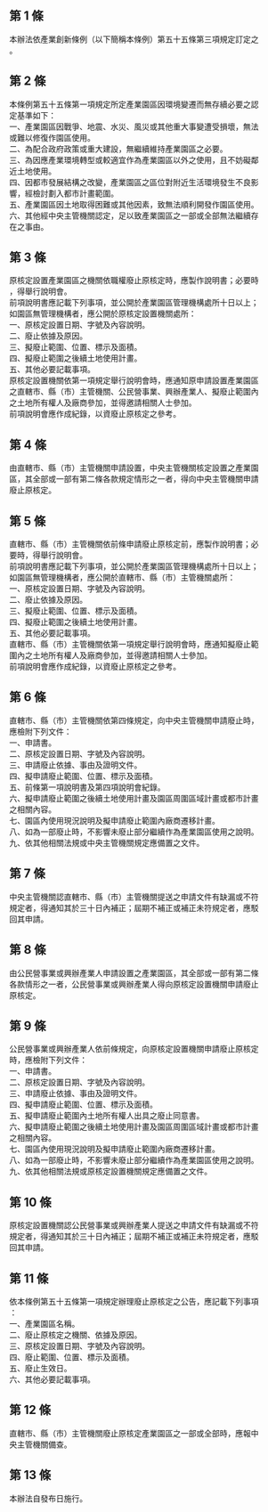 第 1 條
-------
本辦法依產業創新條例（以下簡稱本條例）第五十五條第三項規定訂定之  
。

第 2 條
-------
本條例第五十五條第一項規定所定產業園區因環境變遷而無存續必要之認  
定基準如下：  
一、產業園區因戰爭、地震、水災、風災或其他重大事變遭受損壞，無法  
    或難以修復作園區使用。  
二、為配合政府政策或重大建設，無繼續維持產業園區之必要。  
三、為因應產業環境轉型或較適宜作為產業園區以外之使用，且不妨礙鄰  
    近土地使用。  
四、因都市發展結構之改變，產業園區之區位對附近生活環境發生不良影  
    響，經檢討劃入都市計畫範圍。  
五、產業園區因土地取得困難或其他因素，致無法順利開發作園區使用。  
六、其他經中央主管機關認定，足以致產業園區之一部或全部無法繼續存  
    在之事由。

第 3 條
-------
原核定設置產業園區之機關依職權廢止原核定時，應製作說明書；必要時  
，得舉行說明會。  
前項說明書應記載下列事項，並公開於產業園區管理機構處所十日以上；  
如園區無管理機構者，應公開於原核定設置機關處所：  
一、原核定設置日期、字號及內容說明。  
二、廢止依據及原因。  
三、擬廢止範圍、位置、標示及面積。  
四、擬廢止範圍之後續土地使用計畫。  
五、其他必要記載事項。  
原核定設置機關依第一項規定舉行說明會時，應通知原申請設置產業園區  
之直轄市、縣（市）主管機關、公民營事業、興辦產業人、擬廢止範圍內  
之土地所有權人及廠商參加，並得邀請相關人士參加。  
前項說明會應作成紀錄，以資廢止原核定之參考。

第 4 條
-------
由直轄市、縣（市）主管機關申請設置，中央主管機關核定設置之產業園  
區，其全部或一部有第二條各款規定情形之一者，得向中央主管機關申請  
廢止原核定。

第 5 條
-------
直轄市、縣（市）主管機關依前條申請廢止原核定前，應製作說明書；必  
要時，得舉行說明會。  
前項說明書應記載下列事項，並公開於產業園區管理機構處所十日以上；  
如園區無管理機構者，應公開於直轄市、縣（市）主管機關處所：  
一、原核定設置日期、字號及內容說明。  
二、廢止依據及原因。  
三、擬廢止範圍、位置、標示及面積。  
四、擬廢止範圍之後續土地使用計畫。  
五、其他必要記載事項。  
直轄市、縣（市）主管機關依第一項規定舉行說明會時，應通知擬廢止範  
圍內之土地所有權人及廠商參加，並得邀請相關人士參加。  
前項說明會應作成紀錄，以資廢止原核定之參考。

第 6 條
-------
直轄市、縣（市）主管機關依第四條規定，向中央主管機關申請廢止時，  
應檢附下列文件：  
一、申請書。  
二、原核定設置日期、字號及內容說明。  
三、申請廢止依據、事由及證明文件。  
四、擬申請廢止範圍、位置、標示及面積。  
五、前條第一項說明書及第四項說明會紀錄。  
六、擬申請廢止範圍之後續土地使用計畫及園區周圍區域計畫或都市計畫  
    之相關內容。  
七、園區內使用現況說明及擬申請廢止範圍內廠商遷移計畫。  
八、如為一部廢止時，不影響未廢止部分繼續作為產業園區使用之說明。  
九、依其他相關法規或中央主管機關規定應備置之文件。

第 7 條
-------
中央主管機關認直轄市、縣（市）主管機關提送之申請文件有缺漏或不符  
規定者，得通知其於三十日內補正；屆期不補正或補正未符規定者，應駁  
回其申請。

第 8 條
-------
由公民營事業或興辦產業人申請設置之產業園區，其全部或一部有第二條  
各款情形之一者，公民營事業或興辦產業人得向原核定設置機關申請廢止  
原核定。

第 9 條
-------
公民營事業或興辦產業人依前條規定，向原核定設置機關申請廢止原核定  
時，應檢附下列文件：  
一、申請書。  
二、原核定設置日期、字號及內容說明。  
三、申請廢止依據、事由及證明文件。  
四、擬申請廢止範圍、位置、標示及面積。  
五、擬申請廢止範圍內土地所有權人出具之廢止同意書。  
六、擬申請廢止範圍之後續土地使用計畫及園區周圍區域計畫或都市計畫  
    之相關內容。  
七、園區內使用現況說明及擬申請廢止範圍內廠商遷移計畫。  
八、如為一部廢止時，不影響未廢止部分繼續作為產業園區使用之說明。  
九、依其他相關法規或原核定設置機關規定應備置之文件。

第 10 條
--------
原核定設置機關認公民營事業或興辦產業人提送之申請文件有缺漏或不符  
規定者，得通知其於三十日內補正；屆期不補正或補正未符規定者，應駁  
回其申請。

第 11 條
--------
依本條例第五十五條第一項規定辦理廢止原核定之公告，應記載下列事項  
：  
一、產業園區名稱。  
二、廢止原核定之機關、依據及原因。  
三、原核定設置日期、字號及內容說明。  
四、廢止範圍、位置、標示及面積。  
五、廢止生效日。  
六、其他必要記載事項。

第 12 條
--------
直轄市、縣（市）主管機關廢止原核定產業園區之一部或全部時，應報中  
央主管機關備查。

第 13 條
--------
本辦法自發布日施行。

